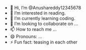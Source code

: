 - 👋 Hi, I’m @Anushareddy12345678
- 👀 I’m interested in reading.
- 🌱 I’m currently learning coding.
- 💞️ I’m looking to collaborate on ...
- 📫 How to reach me ...
- 😄 Pronouns: ...
- ⚡ Fun fact: teasing in each other 

<!---
Anushareddy12345678/Anushareddy12345678 is a ✨ special ✨ repository because its `README.md` (this file) appears on your GitHub profile.
You can click the Preview link to take a look at your changes.
--->
